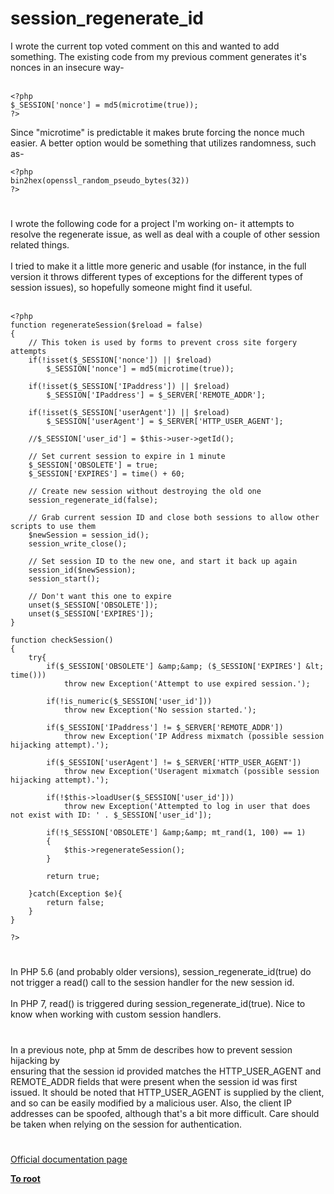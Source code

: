 # session_regenerate_id



I wrote the current top voted comment on this and wanted to add something. The existing code from my previous comment generates it&apos;s nonces in an insecure way-<br><br>

```
<?php
$_SESSION['nonce'] = md5(microtime(true));
?>
```


Since "microtime" is predictable it makes brute forcing the nonce much easier. A better option would be something that utilizes randomness, such as-



```
<?php
bin2hex(openssl_random_pseudo_bytes(32))
?>
```
  

#

I wrote the following code for a project I&apos;m working on- it attempts to resolve the regenerate issue, as well as deal with a couple of other session related things.<br><br>I tried to make it a little more generic and usable (for instance, in the full version it throws different types of exceptions for the different types of session issues), so hopefully someone might find it useful.<br><br>

```
<?php
function regenerateSession($reload = false)
{
    // This token is used by forms to prevent cross site forgery attempts
    if(!isset($_SESSION['nonce']) || $reload)
        $_SESSION['nonce'] = md5(microtime(true));

    if(!isset($_SESSION['IPaddress']) || $reload)
        $_SESSION['IPaddress'] = $_SERVER['REMOTE_ADDR'];

    if(!isset($_SESSION['userAgent']) || $reload)
        $_SESSION['userAgent'] = $_SERVER['HTTP_USER_AGENT'];

    //$_SESSION['user_id'] = $this->user->getId();

    // Set current session to expire in 1 minute
    $_SESSION['OBSOLETE'] = true;
    $_SESSION['EXPIRES'] = time() + 60;

    // Create new session without destroying the old one
    session_regenerate_id(false);

    // Grab current session ID and close both sessions to allow other scripts to use them
    $newSession = session_id();
    session_write_close();

    // Set session ID to the new one, and start it back up again
    session_id($newSession);
    session_start();

    // Don't want this one to expire
    unset($_SESSION['OBSOLETE']);
    unset($_SESSION['EXPIRES']);
}

function checkSession()
{
    try{
        if($_SESSION['OBSOLETE'] &amp;&amp; ($_SESSION['EXPIRES'] &lt; time()))
            throw new Exception('Attempt to use expired session.');

        if(!is_numeric($_SESSION['user_id']))
            throw new Exception('No session started.');

        if($_SESSION['IPaddress'] != $_SERVER['REMOTE_ADDR'])
            throw new Exception('IP Address mixmatch (possible session hijacking attempt).');

        if($_SESSION['userAgent'] != $_SERVER['HTTP_USER_AGENT'])
            throw new Exception('Useragent mixmatch (possible session hijacking attempt).');

        if(!$this->loadUser($_SESSION['user_id']))
            throw new Exception('Attempted to log in user that does not exist with ID: ' . $_SESSION['user_id']);

        if(!$_SESSION['OBSOLETE'] &amp;&amp; mt_rand(1, 100) == 1)
        {
            $this->regenerateSession();
        }

        return true;

    }catch(Exception $e){
        return false;
    }
}

?>
```
  

#

In PHP 5.6 (and probably older versions), session_regenerate_id(true) do not trigger a read() call to the session handler for the new session id. <br><br>In PHP 7, read() is triggered during session_regenerate_id(true). Nice to know when working with custom session handlers.  

#

In a previous note, php at 5mm de describes how to prevent session hijacking by<br>ensuring that the session id provided matches the HTTP_USER_AGENT and REMOTE_ADDR fields that were present when the session id was first issued.  It should be noted that HTTP_USER_AGENT is supplied by the client, and so can be easily modified by a malicious user.  Also, the client IP addresses can be spoofed, although that&apos;s a bit more difficult.  Care should be taken when relying on the session for authentication.  

#

[Official documentation page](https://www.php.net/manual/en/function.session-regenerate-id.php)

**[To root](/README.md)**